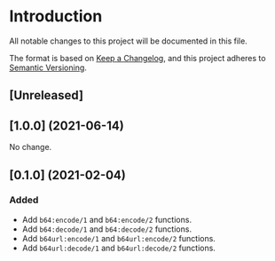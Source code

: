 # Introduction
All notable changes to this project will be documented in this file.

The format is based on [Keep a
Changelog](https://keepachangelog.com/en/1.0.0/), and this project
adheres to [Semantic Versioning](https://semver.org/spec/v2.0.0.html).

## [Unreleased]

## [1.0.0] (2021-06-14)
No change.

## [0.1.0] (2021-02-04)
### Added
- Add `b64:encode/1` and `b64:encode/2` functions.
- Add `b64:decode/1` and `b64:decode/2` functions.
- Add `b64url:encode/1` and `b64url:encode/2` functions.
- Add `b64url:decode/1` and `b64url:decode/2` functions.


